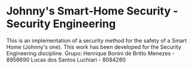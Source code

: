 # Johnny's Smart-Home Security - Security Engineering
This is an implementation of a security method for the safety of a Smart Home (Johnny's one). This work has been developed for the Security Engineering discipline. 
Grupo:
Henrique Bonini de Britto Menezes - 8956690
Lucas dos Santos Luchiari - 8084260
